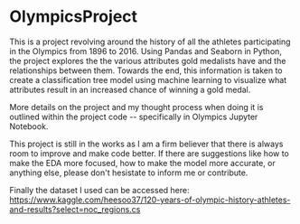 # OlympicsProject

This is a project revolving around the history of all the athletes participating in the Olympics from 1896 to 2016. Using Pandas and Seaborn in Python, the project explores the 
the various attributes gold medalists have and the relationships between them. Towards the end, this information is taken to create a classification tree model using 
machine learning to visualize what attributes result in an increased chance of winning a gold medal.

More details on the project and my thought process when doing it is outlined within the project code -- specifically in Olympics Jupyter Notebook.

This project is still in the works as I am a firm believer that there is always room to improve and make code better. If there are suggestions like how to make the EDA more focused, how to make the model more accurate, or anything else, please don't hesistate to inform me or contribute.

Finally the dataset I used can be accessed here: https://www.kaggle.com/heesoo37/120-years-of-olympic-history-athletes-and-results?select=noc_regions.cs
